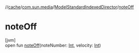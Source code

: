 //[cache](../../../index.md)/[com.sun.media](../index.md)/[ModelStandardIndexedDirector](index.md)/[noteOff](note-off.md)

# noteOff

[jvm]\
open fun [noteOff](note-off.md)(noteNumber: [Int](https://kotlinlang.org/api/latest/jvm/stdlib/kotlin/-int/index.html), velocity: [Int](https://kotlinlang.org/api/latest/jvm/stdlib/kotlin/-int/index.html))
